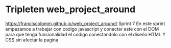 # Tripleten web_project_around
https://franciscolomm.github.io/web_project_around/ Sprint 7
En este sprint empezamos a trabajar con codigo javascript y conectar este con el DOM para que tenga funcionalidad el codigo conectandolo con el diseño HTML Y CSS sin afectar la pagina
